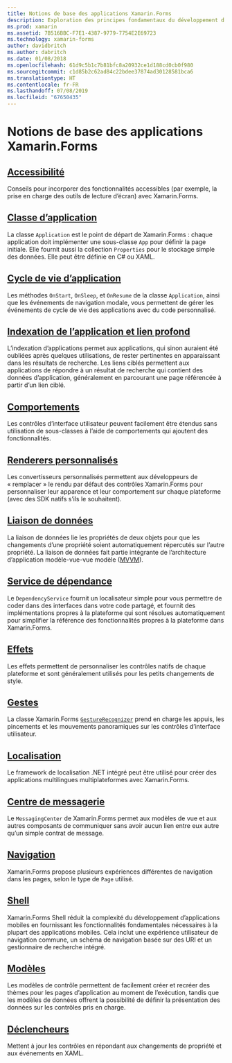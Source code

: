 ```yaml
---
title: Notions de base des applications Xamarin.Forms
description: Exploration des principes fondamentaux du développement d’applications Xamarin.Forms, y compris tous les concepts principaux nécessaires, jusqu’aux touches finales comme l’accessibilité et la localisation.
ms.prod: xamarin
ms.assetid: 7B516BBC-F7E1-4387-9779-7754E2E69723
ms.technology: xamarin-forms
author: davidbritch
ms.author: dabritch
ms.date: 01/08/2018
ms.openlocfilehash: 61d9c5b1c7b81bfc8a20932ce1d188cd0cb0f980
ms.sourcegitcommit: c1d85b2c62ad84c22bdee37874ad30128581bca6
ms.translationtype: HT
ms.contentlocale: fr-FR
ms.lasthandoff: 07/08/2019
ms.locfileid: "67650435"
---
```

# <a name="xamarinforms-application-fundamentals"></a>Notions de base des applications Xamarin.Forms

## <a name="accessibilityaccessibilityindexmd"></a>[Accessibilité](accessibility/index.md)

Conseils pour incorporer des fonctionnalités accessibles (par exemple, la prise en charge des outils de lecture d’écran) avec Xamarin.Forms.

## <a name="app-classapplication-classmd"></a>[Classe d’application](application-class.md)

La classe `Application` est le point de départ de Xamarin.Forms : chaque application doit implémenter une sous-classe `App` pour définir la page initiale. Elle fournit aussi la collection `Properties` pour le stockage simple des données. Elle peut être définie en C# ou XAML.

## <a name="app-lifecycleapp-lifecyclemd"></a>[Cycle de vie d’application](app-lifecycle.md)

Les méthodes `OnStart`, `OnSleep`, et `OnResume` de la classe `Application`, ainsi que les événements de navigation modale, vous permettent de gérer les événements de cycle de vie des applications avec du code personnalisé.

## <a name="application-indexing-and-deep-linkingdeep-linkingmd"></a>[Indexation de l’application et lien profond](deep-linking.md)

L’indexation d’applications permet aux applications, qui sinon auraient été oubliées après quelques utilisations, de rester pertinentes en apparaissant dans les résultats de recherche. Les liens ciblés permettent aux applications de répondre à un résultat de recherche qui contient des données d’application, généralement en parcourant une page référencée à partir d’un lien ciblé.

## <a name="behaviorsbehaviorsindexmd"></a>[Comportements](behaviors/index.md)

Les contrôles d’interface utilisateur peuvent facilement être étendus sans utilisation de sous-classes à l’aide de comportements qui ajoutent des fonctionnalités.

## <a name="custom-rendererscustom-rendererindexmd"></a>[Renderers personnalisés](custom-renderer/index.md)

Les convertisseurs personnalisés permettent aux développeurs de « remplacer » le rendu par défaut des contrôles Xamarin.Forms pour personnaliser leur apparence et leur comportement sur chaque plateforme (avec des SDK natifs s’ils le souhaitent).

## <a name="data-bindingdata-bindingindexmd"></a>[Liaison de données](data-binding/index.md)

La liaison de données lie les propriétés de deux objets pour que les changements d’une propriété soient automatiquement répercutés sur l’autre propriété. La liaison de données fait partie intégrante de l’architecture d’application modèle-vue-vue modèle ([MVVM](~/xamarin-forms/enterprise-application-patterns/mvvm.md)).

## <a name="dependency-servicedependency-serviceindexmd"></a>[Service de dépendance](dependency-service/index.md)

Le `DependencyService` fournit un localisateur simple pour vous permettre de coder dans des interfaces dans votre code partagé, et fournit des implémentations propres à la plateforme qui sont résolues automatiquement pour simplifier la référence des fonctionnalités propres à la plateforme dans Xamarin.Forms.

## <a name="effectseffectsindexmd"></a>[Effets](effects/index.md)

Les effets permettent de personnaliser les contrôles natifs de chaque plateforme et sont généralement utilisés pour les petits changements de style.

## <a name="gesturesgesturesindexmd"></a>[Gestes](gestures/index.md)

La classe Xamarin.Forms [`GestureRecognizer`](xref:Xamarin.Forms.GestureRecognizer) prend en charge les appuis, les pincements et les mouvements panoramiques sur les contrôles d’interface utilisateur.

## <a name="localizationlocalizationindexmd"></a>[Localisation](localization/index.md)

Le framework de localisation .NET intégré peut être utilisé pour créer des applications multilingues multiplateformes avec Xamarin.Forms.

## <a name="messaging-centermessaging-centermd"></a>[Centre de messagerie](messaging-center.md)

Le `MessagingCenter` de Xamarin.Forms permet aux modèles de vue et aux autres composants de communiquer sans avoir aucun lien entre eux autre qu’un simple contrat de message.

## <a name="navigationnavigationindexmd"></a>[Navigation](navigation/index.md)

Xamarin.Forms propose plusieurs expériences différentes de navigation dans les pages, selon le type de `Page` utilisé.

## <a name="shellshellindexmd"></a>[Shell](shell/index.md)

Xamarin.Forms Shell réduit la complexité du développement d’applications mobiles en fournissant les fonctionnalités fondamentales nécessaires à la plupart des applications mobiles. Cela inclut une expérience utilisateur de navigation commune, un schéma de navigation basée sur des URI et un gestionnaire de recherche intégré.

## <a name="templatestemplatesindexmd"></a>[Modèles](templates/index.md)

Les modèles de contrôle permettent de facilement créer et recréer des thèmes pour les pages d’application au moment de l’exécution, tandis que les modèles de données offrent la possibilité de définir la présentation des données sur les contrôles pris en charge.

## <a name="triggerstriggersmd"></a>[Déclencheurs](triggers.md)

Mettent à jour les contrôles en répondant aux changements de propriété et aux événements en XAML.
